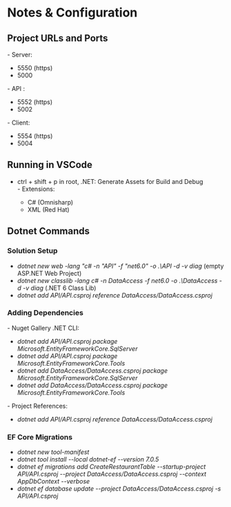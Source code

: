 # Notes & Configuration
<h2>Project URLs and Ports</h2>
- Server:</br>
<ul>
    <li>5550 (https)</li>
    <li>5000</li>
</ul>
- API :</br>
<ul>
    <li>5552 (https)</li>
    <li>5002</li>
</ul>
- Client:</br>
<ul>
    <li>5554 (https)</li>
    <li>5004</li>
</ul>
<h2>Running in VSCode</h2>
<ul>
    <li>ctrl + shift + p in root, .NET: Generate Assets for Build and Debug</li>
- Extensions:
<ul>
    <li>C# (Omnisharp)</li>
    <li>XML (Red Hat)</li>
</ul>
</ul>
<h2>Dotnet Commands</h2>
<h3>Solution Setup</h3>
<ul>
    <li><em>dotnet new web -lang "c# -n "API" -f "net6.0" -o .\API -d -v diag</em> (empty ASP.NET Web Project)</li>
    <li><em>dotnet new classlib -lang c# -n DataAccess -f net6.0 -o .\DataAccess -d -v diag</em> (.NET 6 Class Lib)</li>
    <li><em>dotnet add API/API.csproj reference DataAccess/DataAccess.csproj</em></li>
</ul>
<h3>Adding Dependencies</h3>
- Nuget Gallery .NET CLI:
<ul>
    <li><em>dotnet add API/API.csproj package Microsoft.EntityFrameworkCore.SqlServer</em></li>
    <li><em>dotnet add API/API.csproj package Microsoft.EntityFrameworkCore.Tools</em></li>
    <li><em>dotnet add DataAccess/DataAccess.csproj package Microsoft.EntityFrameworkCore.SqlServer</em></li>
    <li><em>dotnet add DataAccess/DataAccess.csproj package Microsoft.EntityFrameworkCore.Tools</em></li>
</ul>
- Project References:
<ul>
    <li><em>dotnet add API/API.csproj reference DataAccess/DataAccess.csproj</em></li>
</ul>
<h3>EF Core Migrations</h3>
<ul>
    <li><em>dotnet new tool-manifest</li>
    <li><em>dotnet tool install --local dotnet-ef --version 7.0.5</li>
    <li><em>dotnet ef migrations add CreateRestaurantTable --startup-project API/API.csproj --project DataAccess/DataAccess.csproj --context AppDbContext --verbose</em></li>
    <li><em>dotnet ef database update --project DataAccess/DataAccess.csproj -s API/API.csproj</em></li>
</ul>